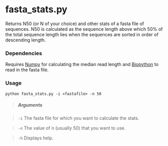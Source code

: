 fasta_stats.py
===========

Returns N50 (or N of your choice) and other stats of a fasta file of sequences. 
N50 is calculated as the sequence length above which 50% of the total sequence 
length lies when the sequences are sorted in order of descending length.

### Dependencies

Requires [Numpy](http://www.numpy.org) for calculating the median read length and
[Biopython](http://biopython.org) to read in the fasta file.

### Usage

    python fasta_stats.py -i <fastafile> -n 50

> ##### Arguments

> `-i` The fasta file for which you want to calculate the stats.

> `-n` The value of n (usually 50) that you want to use.

> `-h` Displays help.

